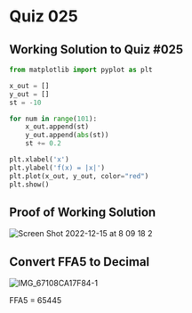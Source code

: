 # Quiz 025

## Working Solution to Quiz #025

```.py
from matplotlib import pyplot as plt

x_out = []
y_out = []
st = -10

for num in range(101):
    x_out.append(st)
    y_out.append(abs(st))
    st += 0.2

plt.xlabel('x')
plt.ylabel('f(x) = |x|')
plt.plot(x_out, y_out, color="red")
plt.show()
```

## Proof of Working Solution 

![Screen Shot 2022-12-15 at 8 09 18 2](https://user-images.githubusercontent.com/111893043/207739524-426b5f1d-4434-4cb4-9e69-897a29af2083.jpeg)

## Convert FFA5 to Decimal
![IMG_67108CA17F84-1](https://user-images.githubusercontent.com/111893043/207741901-afaee9ce-58b9-47f6-b593-ae5b081d6a68.jpeg)

FFA5 = 65445
